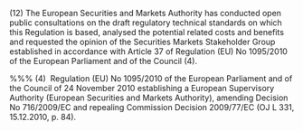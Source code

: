 (12) The European Securities and Markets Authority has conducted open public consultations on the draft regulatory technical standards on which this Regulation is based, analysed the potential related costs and benefits and requested the opinion of the Securities Markets Stakeholder Group established in accordance with Article 37 of Regulation (EU) No 1095/2010 of the European Parliament and of the Council (4).

%%% (4)  Regulation (EU) No 1095/2010 of the European Parliament and of the Council of 24 November 2010 establishing a European Supervisory Authority (European Securities and Markets Authority), amending Decision No 716/2009/EC and repealing Commission Decision 2009/77/EC (OJ L 331, 15.12.2010, p. 84).